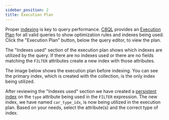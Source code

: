 ```yaml
---
sidebar_position: 2
title: Execution Plan
---
```

Proper [indexing](../../collections/indexing/) is key to query performance. [C8QL](../../c8ql/) provides an [Execution Plan](../running-queries#execution-plan) for all valid queries to show optimization rules and indexes being used.  Click the "Execution Plan" button,  below the query editor,  to view the plan. 

The "Indexes used" section of the execution plan shows which indexes are utilized by the query. If there are no indexes used or there are no fields matching the `FILTER` attributes create a new index with those attributes.

<!-- ![Untitled](Best%20practices%20for%20writing%20queries%204b2237e142c64476a89ae11d5c0a0109/Untitled.png) -->

The image below shows the execution plan before indexing. You can see the primary index, which is created with the collection, is the only index being utilized.

<!-- ![Untitled](Best%20practices%20for%20writing%20queries%204b2237e142c64476a89ae11d5c0a0109/Untitled%201.png) -->

After reviewing the "Indexes used" section we have created a [persistent index](../../collections/indexing/#persistent-index) on the `type` attribute being used in the `FILTER` expression. The new index, we have named `car_type_idx`, is now being utilized in the execution plan. Based on your needs, select the attribute(s) and the correct type of index.

<!-- ![Untitled](Best%20practices%20for%20writing%20queries%204b2237e142c64476a89ae11d5c0a0109/Untitled%202.png) -->
